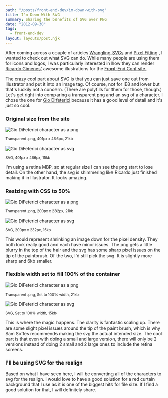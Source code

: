 ```yaml
---
path: "/posts/front-end-dev/im-down-with-svg"
title: I'm Down With SVG
summary: Sharing the benefits of SVG over PNG
date: "2012-09-30"
tags:
  - front-end-dev
layout: layouts/post.njk
---
```


After coming across a couple of articles [Wrangling SVGs](http://samsoff.es/posts/wrangling-svgs) and [Pixel Fitting](http://dcurt.is/pixel-fitting) , I wanted to check out what SVG can do. While many people are using them for icons and logos, I was particularly interested in how they can render [Ricardo Gimenes'](http://ricardogimenes.com) awesome illustrations for the [Front-End Conf site.](http://frontendconf.com)

The crazy cool part about SVG is that you can just save one out from Illustrator and put it into an image tag. Of course, not for IE8 and lower but that's luckily not a concern. (There are polyfills for them for those, though.) Let's get right into comparing a transparent png and an svg of a character. I chose the one for [Gio Difeterici](http://www.gdifeterici.com/) because it has a good level of detail and it's just so cool.

### Original size from the site

![Gio DiFeterici character as a png](/img/posts/front-end-dev/im-down-with-svg/gio-difeterici.png)

<small>Transparent .png, 401px x 466px, 21kb</small>

![Gio DiFeterici character as svg](/img/posts/front-end-dev/im-down-with-svg/gio-difeterici.svg)

<small>SVG, 401px x 466px, 15kb</small>

I'm using a retina MBP, so at regular size I can see the png start to lose detail. On the other hand, the svg is shimmering like Ricardo just finished making it in Illustrator. It looks amazing.

### Resizing with CSS to 50%

![Gio DiFeterici character as a png](/img/posts/front-end-dev/im-down-with-svg/gio-difeterici.png)

<small>Transparent .png, 200px x 232px, 21kb</small>

![Gio DiFeterici character as svg](/img/posts/front-end-dev/im-down-with-svg/gio-difeterici.svg)

<small>SVG, 200px x 232px, 15kb</small>

This would represent shrinking an image down for the pixel density. They both look really good and each have minor issues. The png gets a little blurry in the top of the hair and the svg has some sharp pixel issues on the tip of the paintbrush. Of the two, I'd still pick the svg. It is slightly more sharp and 6kb smaller.

### Flexible width set to fill 100% of the container

![Gio DiFeterici character as a png](/img/posts/front-end-dev/im-down-with-svg/gio-difeterici.png)

<small>Transparent .png, Set to 100% width, 21kb</small>

![Gio DiFeterici character as svg](/img/posts/front-end-dev/im-down-with-svg/gio-difeterici.svg)

<small>SVG, Set to 100% width, 15kb</small>

This is where the magic happens. The clarity is fantastic scaling up. There are some slight pixel issues around the tip of the paint brush, which is why Sam Soffes recommends making the svg the actual intended size. The cool part is that even with doing a small and large version, there will only be 2 versions instead of doing 2 small and 2 large ones to include the retina screens.

### I'll be using SVG for the realign

Based on what I have seen here, I will be converting all of the characters to svg for the realign. I would love to have a good solution for a red curtain background that I use as it is one of the biggest hits for file size. If I find a good solution for that, I will definitely share.
